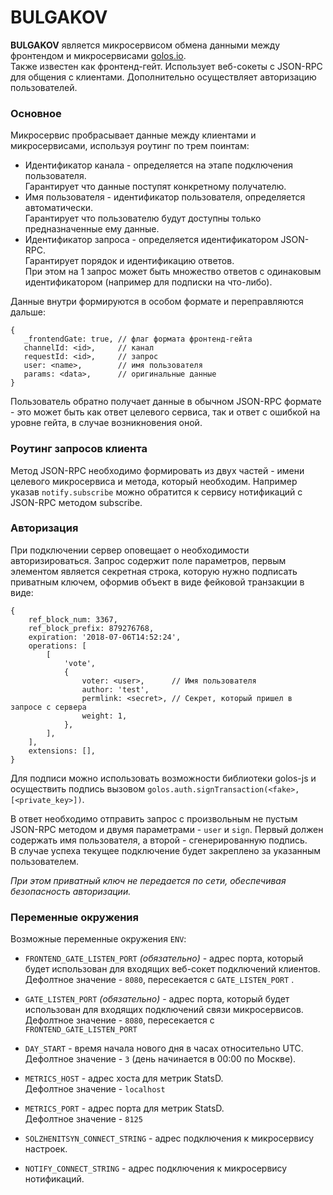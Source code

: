 # BULGAKOV  
  
**BULGAKOV** является микросервисом обмена данными между фронтендом и микросервисами [golos.io](https://golos.io).  
Также известен как фронтенд-гейт. Использует веб-сокеты с JSON-RPC для общения с клиентами.
Дополнительно осуществляет авторизацию пользователей.

### Основное

Микросервис пробрасывает данные между клиентами и микросервисами, используя роутинг по трем поинтам:

  - Идентификатор канала - определяется на этапе подключения пользователя.  
   Гарантирует что данные поступят конкретному получателю.
  - Имя пользователя - идентификатор пользователя, определяется автоматически.   
   Гарантирует что пользователю будут доступны только предназначенные ему данные.
  - Идентификатор запроса - определяется идентификатором JSON-RPC.    
   Гарантирует порядок и идентификацию ответов.  
   При этом на 1 запрос может быть множество ответов с одинаковым идентификатором (например для подписки на что-либо).

Данные внутри формируются в особом формате и переправляются дальше:

 ```
 {
    _frontendGate: true, // флаг формата фронтенд-гейта
    channelId: <id>,     // канал
    requestId: <id>,     // запрос
    user: <name>,        // имя пользователя
    params: <data>,      // оригинальные данные
 }
 ```

Пользователь обратно получает данные в обычном JSON-RPC формате - это может быть как ответ целевого сервиса, 
так и ответ с ошибкой на уровне гейта, в случае возникновения оной.

### Роутинг запросов клиента

Метод JSON-RPC необходимо формировать из двух частей - имени целевого микросервиса и метода, который необходим.
Например указав `notify.subscribe` можно обратится к сервису нотификаций с JSON-RPC методом subscribe.

### Авторизация

При подключении сервер оповещает о необходимости авторизироваться.
Запрос содержит поле параметров, первым элементом является секретная строка, которую нужно подписать приватным
ключем, оформив объект в виде фейковой транзакции в виде:

 ```
 {
     ref_block_num: 3367,
     ref_block_prefix: 879276768,
     expiration: '2018-07-06T14:52:24',
     operations: [
         [
             'vote',
             {
                 voter: <user>,      // Имя пользователя
                 author: 'test',
                 permlink: <secret>, // Секрет, который пришел в запросе с сервера
                 weight: 1,
             },
         ],
     ],
     extensions: [],
 }
 ```

Для подписи можно использовать возможности библиотеки golos-js и осуществить подпись
вызовом `golos.auth.signTransaction(<fake>, [<private_key>])`.

В ответ необходимо отправить запрос с произвольным не пустым JSON-RPC методом и двумя параметрами - `user` и `sign`.
Первый должен содержать имя пользователя, а второй - сгенерированную подпись.  
В случае успеха текущее подключение будет закреплено за указанным пользователем.

*При этом приватный ключ не передается по сети, обеспечивая безопасность авторизации.*
 
### Переменные окружения

Возможные переменные окружения `ENV`:

  - `FRONTEND_GATE_LISTEN_PORT` *(обязательно)* - адрес порта, который будет использован для входящих веб-сокет подключений клиентов.    
   Дефолтное значение - `8080`, пересекается с `GATE_LISTEN_PORT` .
   
  - `GATE_LISTEN_PORT` *(обязательно)* - адрес порта, который будет использован для входящих подключений связи микросервисов.    
   Дефолтное значение - `8080`, пересекается с `FRONTEND_GATE_LISTEN_PORT`    

  - `DAY_START` - время начала нового дня в часах относительно UTC.    
   Дефолтное значение - `3` (день начинается в 00:00 по Москве). 
     
  - `METRICS_HOST` - адрес хоста для метрик StatsD.  
   Дефолтное значение - `localhost` 
    
  - `METRICS_PORT` - адрес порта для метрик StatsD.  
   Дефолтное значение - `8125` 
 
  - `SOLZHENITSYN_CONNECT_STRING` - адрес подключения к микросервису настроек.
  
  - `NOTIFY_CONNECT_STRING` - адрес подключения к микросервису нотификаций.   
